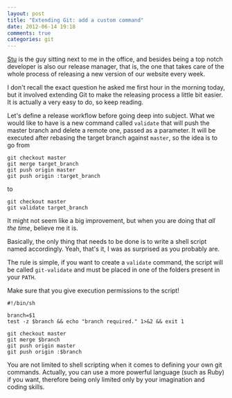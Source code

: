 ```yaml
---
layout: post
title: "Extending Git: add a custom command"
date: 2012-06-14 19:18
comments: true
categories: git
---
```


[Stu](https://github.com/thelazycamel) is the guy sitting next to me in the
office, and besides being a top notch developer is also our release
manager, that is, the one that takes care of the whole process of releasing
a new version of our website every week.

I don't recall the exact question he asked me first hour in the morning today,
but it involved extending Git to make the releasing process a little bit easier.
It is actually a very easy to do, so keep reading.

Let's define a release workflow before going deep into subject. What we would
like to have is a new command called `validate` that will push the master branch
and delete a remote one, passed as a parameter. It will be executed after
rebasing the target branch against `master`, so the idea is to go from

```shell
git checkout master
git merge target_branch
git push origin master
git push origin :target_branch
```

to

```shell
git checkout master
git validate target_branch
```

It might not seem like a big improvement, but when you are doing that *all the
time*, believe me it is.

Basically, the only thing that needs to be done is to write a shell script named
accordingly. Yeah, that's it, I was as surprised as you probably are.

The rule is simple, if you want to create a `validate` command, the script will
be called `git-validate` and must be placed in one of the folders present in your
`PATH`.

<p class="alert-box warning">
Make sure that you give execution permissions to the script!
</p>

```shell
#!/bin/sh

branch=$1
test -z $branch && echo "branch required." 1>&2 && exit 1

git checkout master
git merge $branch
git push origin master
git push origin :$branch
```

You are not limited to shell scripting when it comes to defining your own git
commands. Actually, you can use a more powerful language (such as Ruby) if you
want, therefore being only limited only by your imagination and coding skills.
